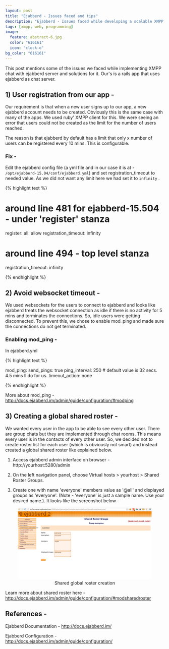 ```yaml
---
layout: post
title: "Ejabberd - Issues faced and tips"
description: "Ejabberd - Issues faced while developing a scalable XMPP chat and tips to solve this"
tags: [xmpp, web, programming]
image:
  feature: abstract-6.jpg
  color: "616161"
  icon: "clock-o"
bg_color: "616161"
---
```


This post mentions some of the issues we faced while implementing XMPP chat with ejabberd server and solutions for it. Our's is a rails app that uses ejabberd as chat server.

## 1) User registration from our app -

Our requirement is that when a new user signs up to our app, a new ejabberd account needs to be created. Obviously this is the same case with many of the apps. We used ruby' XMPP client for this. We were seeing an error that users could not be created as the limit for the number of users reached.

The reason is that ejabberd by default has a limit that only x number of users can be registered every 10 mins. This is configurable.

### Fix -

Edit the ejabberd config file (a yml file and in our case it is at - `/opt/ejabberd-15.04/conf/ejabberd.yml`) and set registration_timeout to needed value. As we did not want any limit here we had set it to `infinity` .

{% highlight text %}
# around line 481 for ejabberd-15.504 - under 'register' stanza

register:
   all: allow
   registration_timeout: infinity

# around line 494 - top level stanza
registration_timeout: infinity

{% endhighlight %}

## 2) Avoid websocket timeout -

We used websockets for the users to connect to ejabberd and looks like ejabberd treats the websocket connection as idle if there is no activity for 5 mins and terminates the connections. So, idle users were getting disconnected. To prevent this, we chose to enable mod_ping and made sure the connections do not get terminated.

### Enabling mod_ping -

In ejabberd.yml

{% highlight text %}

mod_ping:
    send_pings: true
    ping_interval: 250 # default value is 32 secs. 4.5 mins ll do for us.
    timeout_action: none

{% endhighlight %}

More about mod_ping - <http://docs.ejabberd.im/admin/guide/configuration/#modping>

## 3) Creating a global shared roster -

We wanted every user in the app to be able to see every other user. There are group chats but they are implemented through chat rooms. This means every user is in the contacts of every other user. So, we decided not to create roster list for each user (which is obviously not smart) and instead created a global shared roster like explained below.

1. Access ejabberd admin interface on browser - http://yourhost:5280/admin

2. On the left navigation panel, choose Virtual hosts > yourhost > Shared Roster Groups.

3. Create one with name 'everyone' members value as '@all' and displayed groups as 'everyone'. (Note - 'everyone' is just a sample name. Use your desired name.). It looks like the screenshot below -

<figure class="full">
	<img src="/images/shared_roster_all.png" alt="">
	<figcaption style="text-align: center">Shared global roster creation</figcaption>
</figure>

Learn more about shared roster here - <http://docs.ejabberd.im/admin/guide/configuration/#modsharedroster>

## References -

Ejabberd Documentation - <http://docs.ejabberd.im/>

Ejabberd Configuration - <http://docs.ejabberd.im/admin/guide/configuration/>
